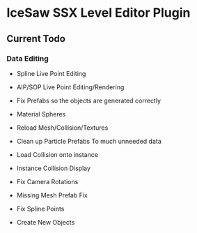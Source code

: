# IceSaw SSX Level Editor Plugin
 
## Current Todo
 
 ### Data Editing
 - Spline Live Point Editing
 - AIP/SOP Live Point Editing/Rendering
 - Fix Prefabs so the objects are generated correctly
 - Material Spheres
 - Reload Mesh/Collision/Textures
 - Clean up Particle Prefabs To much unneeded data
 - Load Collision onto instance
 - Instance Collision Display
 - Fix Camera Rotations
 - Missing Mesh Prefab Fix
 - Fix Spline Points
 
 - Create New Objects